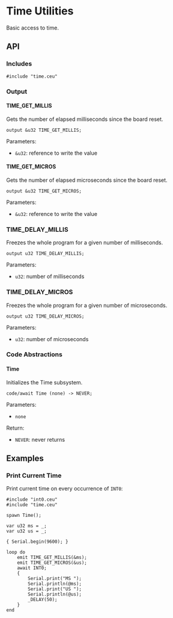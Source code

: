 # Time Utilities

Basic access to time.

## API

### Includes

```
#include "time.ceu"
```

### Output

#### TIME_GET_MILLIS

Gets the number of elapsed milliseconds since the board reset.

```
output &u32 TIME_GET_MILLIS;
```

Parameters:

- `&u32`: reference to write the value

#### TIME_GET_MICROS

Gets the number of elapsed microseconds since the board reset.

```
output &u32 TIME_GET_MICROS;
```

Parameters:

- `&u32`: reference to write the value

### TIME_DELAY_MILLIS

Freezes the whole program for a given number of milliseconds.

```
output u32 TIME_DELAY_MILLIS;
```

Parameters:

- `u32`: number of milliseconds

### TIME_DELAY_MICROS

Freezes the whole program for a given number of microseconds.

```
output u32 TIME_DELAY_MICROS;
```

Parameters:

- `u32`: number of microseconds

### Code Abstractions

#### Time

Initializes the Time subsystem.

```
code/await Time (none) -> NEVER;
```

Parameters:

- `none`

Return:

- `NEVER`: never returns

## Examples

### Print Current Time

Print current time on every occurrence of `INT0`:

```
#include "int0.ceu"
#include "time.ceu"

spawn Time();

var u32 ms = _;
var u32 us = _;

{ Serial.begin(9600); }

loop do
    emit TIME_GET_MILLIS(&ms);
    emit TIME_GET_MICROS(&us);
    await INT0;
    {
        Serial.print("MS ");
        Serial.println(@ms);
        Serial.print("US ");
        Serial.println(@us);
        _DELAY(50);
    }
end
```
